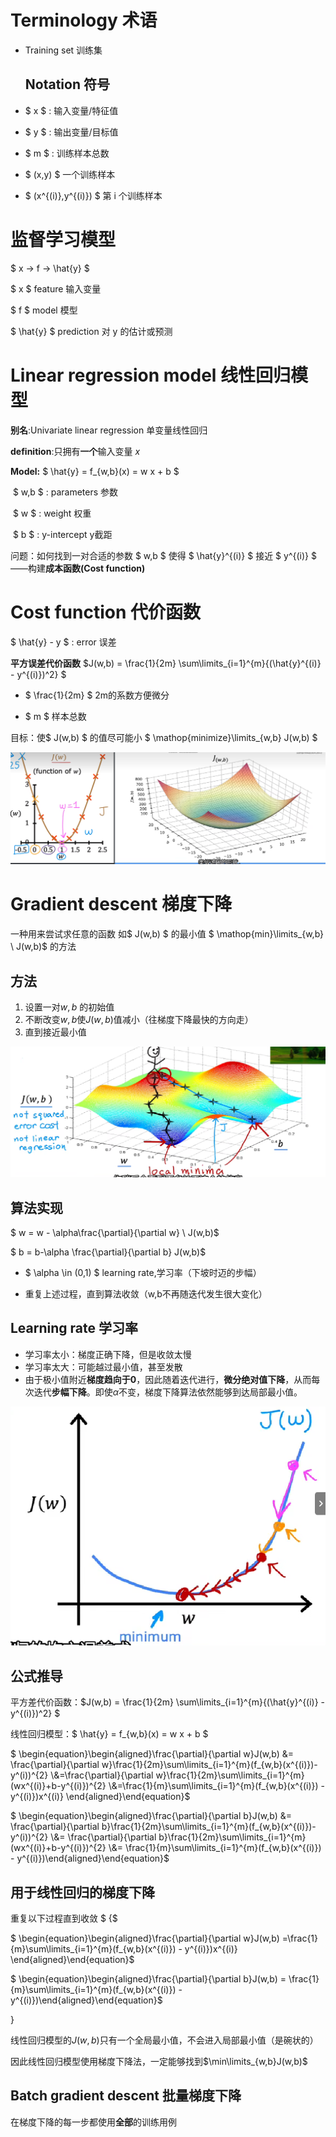# Terminology 术语

- Training set 训练集

  ## Notation 符号

- $ x $ : 输入变量/特征值

- $ y $ : 输出变量/目标值

- $ m $ : 训练样本总数

- $ (x,y) $ 一个训练样本

- $ (x^{(i)},y^{(i)}) $ 第 i 个训练样本

# 监督学习模型

$ x → f → \hat{y} $​

$ x $ feature 输入变量

$ f $ model 模型

$ \hat{y} $ prediction 对 y 的估计或预测

# Linear regression model  线性回归模型 

 **别名**:Univariate linear regression 单变量线性回归

**definition**:只拥有**一个**输入变量 $x$ ​ 

**Model:** $ \hat{y} =  f_{w,b}(x) = w x + b $ 

​	$ w,b $​ : parameters 参数

​	$ w $ : weight 权重

​	$ b $ : y-intercept y截距

 问题：如何找到一对合适的参数 $ w,b $ 使得 $ \hat{y}^{(i)} $ 接近 $ y^{(i)} $ ——构建**成本函数(Cost function)**

# Cost function 代价函数

$ \hat{y} - y $ : error 误差

**平方误差代价函数**  $J(w,b) =  \frac{1}{2m} \sum\limits_{i=1}^{m}{(\hat{y}^{(i)} - y^{(i)})^2} $    

- $ \frac{1}{2m} $ 2m的系数方便微分

- $ m $​ 样本总数

目标：使$ J(w,b) $ 的值尽可能小 $ \mathop{minimize}\limits_{w,b} J(w,b) $​

![image-20240420174846958](assets/image-20240420174846958.png) 

# Gradient descent 梯度下降

一种用来尝试求任意的函数 如$ J(w,b) $  的最小值 $ \mathop{min}\limits_{w,b} \ J(w,b)$ 的方法

## 方法

1. 设置一对$w,b$ 的初始值
2. 不断改变$w,b$使$J(w,b)$值减小（往梯度下降最快的方向走）
3. 直到接近最小值

![image-20240420204337987](assets/image-20240420204337987.png)

## 算法实现

$ w = w - \alpha\frac{\partial}{\partial w} \ J(w,b)$

$ b = b-\alpha \frac{\partial}{\partial b} J(w,b)$​  

- $ \alpha \in (0,1) $ learning rate,学习率（下坡时迈的步幅）

- 重复上述过程，直到算法收敛（w,b不再随迭代发生很大变化）

## Learning rate 学习率

- 学习率太小：梯度正确下降，但是收敛太慢
- 学习率太大：可能越过最小值，甚至发散
- 由于极小值附近**梯度趋向于0**，因此随着迭代进行，**微分绝对值下降**，从而每次迭代**步幅下降**。即使$\alpha$​ 不变，梯度下降算法依然能够到达局部最小值。 

![image-20240420213154469](assets/image-20240420213154469.png) 

## 公式推导

平方差代价函数：$J(w,b) =  \frac{1}{2m} \sum\limits_{i=1}^{m}{(\hat{y}^{(i)} - y^{(i)})^2} $  

线性回归模型：$ \hat{y} =  f_{w,b}(x) = w x + b $ 

$ \begin{equation}\begin{aligned}\frac{\partial}{\partial w}J(w,b) &= \frac{\partial}{\partial w}\frac{1}{2m}\sum\limits_{i=1}^{m}(f_{w,b}(x^{(i)})-y^(i))^{2} \\&=\frac{\partial}{\partial w}\frac{1}{2m}\sum\limits_{i=1}^{m}(wx^{(i)}+b-y^{(i)})^{2} \\&=\frac{1}{m}\sum\limits_{i=1}^{m}(f_{w,b}(x^{(i)}) - y^{(i)})x^{(i)} \end{aligned}\end{equation}$  

$ \begin{equation}\begin{aligned}\frac{\partial}{\partial b}J(w,b) &= \frac{\partial}{\partial b}\frac{1}{2m}\sum\limits_{i=1}^{m}(f_{w,b}(x^{(i)})-y^(i))^{2} \\&= \frac{\partial}{\partial b}\frac{1}{2m}\sum\limits_{i=1}^{m}(wx^{(i)}+b-y^{(i)})^{2} \\&= \frac{1}{m}\sum\limits_{i=1}^{m}(f_{w,b}(x^{(i)}) - y^{(i)})\end{aligned}\end{equation}$  

## 用于线性回归的梯度下降

重复以下过程直到收敛 $ \{$

$ \begin{equation}\begin{aligned}\frac{\partial}{\partial w}J(w,b) =\frac{1}{m}\sum\limits_{i=1}^{m}(f_{w,b}(x^{(i)}) - y^{(i)})x^{(i)} \end{aligned}\end{equation}$​  

$ \begin{equation}\begin{aligned}\frac{\partial}{\partial b}J(w,b) = \frac{1}{m}\sum\limits_{i=1}^{m}(f_{w,b}(x^{(i)}) - y^{(i)})\end{aligned}\end{equation}$  

$\}$

线性回归模型的$J(w,b)$只有一个全局最小值，不会进入局部最小值（是碗状的）

因此线性回归模型使用梯度下降法，一定能够找到$\min\limits_{w,b}J(w,b)$

## Batch gradient descent 批量梯度下降

在梯度下降的每一步都使用**全部**的训练用例

